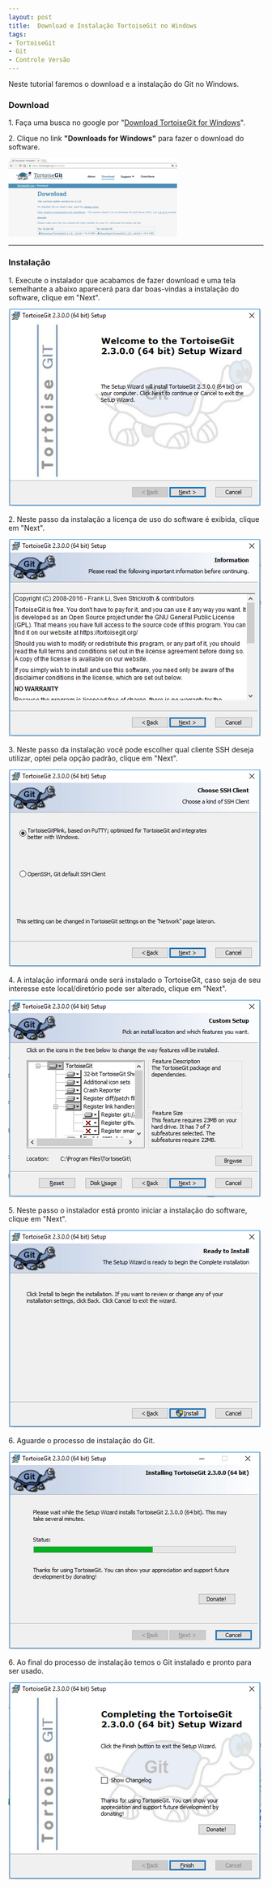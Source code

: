 ```yaml
---
layout: post
title:  Download e Instalação TortoiseGit no Windows
tags:
- TortoiseGit
- Git
- Controle Versão
---
```


<p>Neste tutorial faremos o download e a instalação do Git no Windows.</p>

<h3 id="heading3">Download</h3>

<p>1. Faça uma busca no google por "<a href="https://tortoisegit.org/download/" target="_blank">Download TortoiseGit for Windows</a>".</p>

<p>2. Clique no link <strong>"Downloads for Windows"</strong> para fazer o download do software. </p>

<p><img src="https://raw.githubusercontent.com/mateusblopes/mateusblopes.github.io/master/_posts/img/TortoiseGitInstalacao1.png" alt="TortoiseGit - Download" /></p>

<hr/>

<h3 id="heading3">Instalação</h3>

<p>1. Execute o instalador que acabamos de fazer download e uma tela semelhante a abaixo aparecerá para dar boas-vindas a instalação do software, clique em "Next".</p>

<p><img src="https://raw.githubusercontent.com/mateusblopes/mateusblopes.github.io/master/_posts/img/TortoiseGitInstalacao2.png" alt="TortoiseGit - Boas-vindas" /></p>

<p>2. Neste passo da instalação a licença de uso do software é exibida, clique em "Next".</p>

<p><img src="https://raw.githubusercontent.com/mateusblopes/mateusblopes.github.io/master/_posts/img/TortoiseGitInstalacao3.png" alt="TortoiseGit - Licença de uso" /></p>

<p>3. Neste passo da instalação você pode escolher qual cliente SSH deseja utilizar, optei pela opção padrão, clique em "Next".</p>

<p><img src="https://raw.githubusercontent.com/mateusblopes/mateusblopes.github.io/master/_posts/img/TortoiseGitInstalacao4.png" alt="TortoiseGit - Escolher Cliente SSH" /></p>

<p>4. A intalação informará onde será instalado o TortoiseGit, caso seja de seu interesse este local/diretório pode ser alterado, clique em "Next".</p>

<p><img src="https://raw.githubusercontent.com/mateusblopes/mateusblopes.github.io/master/_posts/img/TortoiseGitInstalacao5.png" alt="TortoiseGit - Diretório de instalação" /></p>

<p>5. Neste passo o instalador está pronto iniciar a instalação do software, clique em "Next".</p>

<p><img src="https://raw.githubusercontent.com/mateusblopes/mateusblopes.github.io/master/_posts/img/TortoiseGitInstalacao6.png" alt="TortoiseGit - Pronto para instalar" /></p>

<p>6. Aguarde o processo de instalação do Git.</p>

<p><img src="https://raw.githubusercontent.com/mateusblopes/mateusblopes.github.io/master/_posts/img/TortoiseGitInstalacao7.png" alt="TortoiseGit - Processo de instalação" /></p>

<p>6. Ao final do processo de instalação temos o Git instalado e pronto para ser usado.</p>

<p><img src="https://raw.githubusercontent.com/mateusblopes/mateusblopes.github.io/master/_posts/img/TortoiseGitInstalacao8.png" alt="TortoiseGit - Instalação Concluída" /></p>
